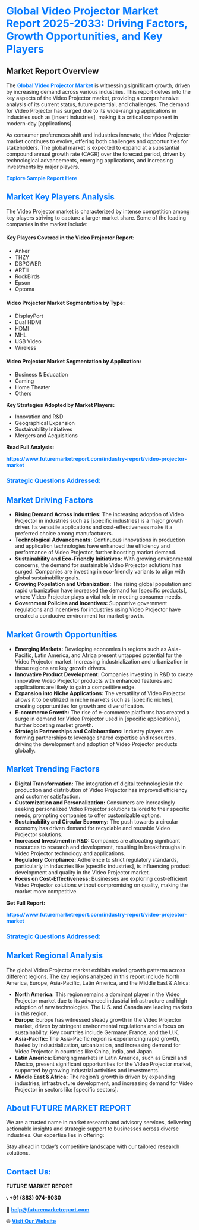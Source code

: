<h1 style="color: #007BFF;">Global Video Projector Market Report 2025-2033: Driving Factors, Growth Opportunities, and Key Players</h1>

<section id="overview">
<h2>Market Report Overview</h2>
<p>The <a href="https://www.futuremarketreport.com/industry-report/video-projector-market" style="color: #007BFF; text-decoration: none;"><strong>Global Video Projector Market</strong></a> is witnessing significant growth, driven by increasing demand across various industries. This report delves into the key aspects of the Video Projector market, providing a comprehensive analysis of its current status, future potential, and challenges. The demand for Video Projector has surged due to its wide-ranging applications in industries such as [insert industries], making it a critical component in modern-day [applications].</p>
<p>As consumer preferences shift and industries innovate, the Video Projector market continues to evolve, offering both challenges and opportunities for stakeholders. The global market is expected to expand at a substantial compound annual growth rate (CAGR) over the forecast period, driven by technological advancements, emerging applications, and increasing investments by major players.</p>
</section>

<section id="overview">
<p><a href="https://www.futuremarketreport.com/request-sample/reportId=57438" style="color: #007BFF; text-decoration: none;"><strong>Explore Sample Report Here</strong></a></p>
</section>

<section id="key-players">
<h2 style="color: #007BFF;">Market Key Players Analysis</h2>
<p>The Video Projector market is characterized by intense competition among key players striving to capture a larger market share. Some of the leading companies in the market include:</p>
<h4>Key Players Covered in the Video Projector Report:</h4>
<ul><li>Anker</li><li>THZY</li><li>DBPOWER</li><li>ARTlii</li><li>RockBirds</li><li>Epson</li><li>Optoma</li></ul>
<h4>Video Projector Market Segmentation by Type:</h4>
<ul><li>DisplayPort</li><li>Dual HDMI</li><li>HDMI</li><li>MHL</li><li>USB Video</li><li>Wireless</li></ul>

<h4>Video Projector Market Segmentation by Application:</h4>
<ul><li>Business &amp; Education</li><li>Gaming</li><li>Home Theater</li><li>Others</li></ul>
<p><strong>Key Strategies Adopted by Market Players:</strong></p>
<ul>
<li>Innovation and R&D</li>
<li>Geographical Expansion</li>
<li>Sustainability Initiatives</li>
<li>Mergers and Acquisitions</li>
</ul>
</section>

<section>
<p><strong>Read Full Analysis: </strong></p><a href="https://www.futuremarketreport.com/industry-report/video-projector-market" style="color: #007BFF; text-decoration: none;"><strong>https://www.futuremarketreport.com/industry-report/video-projector-market</strong></a>
<h3 style="color: #007BFF;">Strategic Questions Addressed:</h3>
</section>

<section id="driving-factors">
<h2 style="color: #007BFF;">Market Driving Factors</h2>
<ul>
<li><strong>Rising Demand Across Industries:</strong> The increasing adoption of Video Projector in industries such as [specific industries] is a major growth driver. Its versatile applications and cost-effectiveness make it a preferred choice among manufacturers.</li>
<li><strong>Technological Advancements:</strong> Continuous innovations in production and application technologies have enhanced the efficiency and performance of Video Projector, further boosting market demand.</li>
<li><strong>Sustainability and Eco-Friendly Initiatives:</strong> With growing environmental concerns, the demand for sustainable Video Projector solutions has surged. Companies are investing in eco-friendly variants to align with global sustainability goals.</li>
<li><strong>Growing Population and Urbanization:</strong> The rising global population and rapid urbanization have increased the demand for [specific products], where Video Projector plays a vital role in meeting consumer needs.</li>
<li><strong>Government Policies and Incentives:</strong> Supportive government regulations and incentives for industries using Video Projector have created a conducive environment for market growth.</li>
</ul>
</section>

<section id="growth-opportunities">
<h2 style="color: #007BFF;">Market Growth Opportunities</h2>
<ul>
<li><strong>Emerging Markets:</strong> Developing economies in regions such as Asia-Pacific, Latin America, and Africa present untapped potential for the Video Projector market. Increasing industrialization and urbanization in these regions are key growth drivers.</li>
<li><strong>Innovative Product Development:</strong> Companies investing in R&D to create innovative Video Projector products with enhanced features and applications are likely to gain a competitive edge.</li>
<li><strong>Expansion into Niche Applications:</strong> The versatility of Video Projector allows it to be utilized in niche markets such as [specific niches], creating opportunities for growth and diversification.</li>
<li><strong>E-commerce Growth:</strong> The rise of e-commerce platforms has created a surge in demand for Video Projector used in [specific applications], further boosting market growth.</li>
<li><strong>Strategic Partnerships and Collaborations:</strong> Industry players are forming partnerships to leverage shared expertise and resources, driving the development and adoption of Video Projector products globally.</li>
</ul>
</section>

<section id="trending-factors">
<h2 style="color: #007BFF;">Market Trending Factors</h2>
<ul>
<li><strong>Digital Transformation:</strong> The integration of digital technologies in the production and distribution of Video Projector has improved efficiency and customer satisfaction.</li>
<li><strong>Customization and Personalization:</strong> Consumers are increasingly seeking personalized Video Projector solutions tailored to their specific needs, prompting companies to offer customizable options.</li>
<li><strong>Sustainability and Circular Economy:</strong> The push towards a circular economy has driven demand for recyclable and reusable Video Projector solutions.</li>
<li><strong>Increased Investment in R&D:</strong> Companies are allocating significant resources to research and development, resulting in breakthroughs in Video Projector technology and applications.</li>
<li><strong>Regulatory Compliance:</strong> Adherence to strict regulatory standards, particularly in industries like [specific industries], is influencing product development and quality in the Video Projector market.</li>
<li><strong>Focus on Cost-Effectiveness:</strong> Businesses are exploring cost-efficient Video Projector solutions without compromising on quality, making the market more competitive.</li>
</ul>
</section>

<section>
<p><strong>Get Full Report: </strong></p><a href="https://www.futuremarketreport.com/industry-report/video-projector-market" style="color: #007BFF; text-decoration: none;"><strong>https://www.futuremarketreport.com/industry-report/video-projector-market</strong></a>
<h3 style="color: #007BFF;">Strategic Questions Addressed:</h3>
</section>


<section id="regional-analysis">
<h2 style="color: #007BFF;">Market Regional Analysis</h2>
<p>The global Video Projector market exhibits varied growth patterns across different regions. The key regions analyzed in this report include North America, Europe, Asia-Pacific, Latin America, and the Middle East & Africa:</p>
<ul>
<li><strong>North America:</strong> This region remains a dominant player in the Video Projector market due to its advanced industrial infrastructure and high adoption of new technologies. The U.S. and Canada are leading markets in this region.</li>
<li><strong>Europe:</strong> Europe has witnessed steady growth in the Video Projector market, driven by stringent environmental regulations and a focus on sustainability. Key countries include Germany, France, and the U.K.</li>
<li><strong>Asia-Pacific:</strong> The Asia-Pacific region is experiencing rapid growth, fueled by industrialization, urbanization, and increasing demand for Video Projector in countries like China, India, and Japan.</li>
<li><strong>Latin America:</strong> Emerging markets in Latin America, such as Brazil and Mexico, present significant opportunities for the Video Projector market, supported by growing industrial activities and investments.</li>
<li><strong>Middle East & Africa:</strong> The region’s growth is driven by expanding industries, infrastructure development, and increasing demand for Video Projector in sectors like [specific sectors].</li>
</ul>
</section>

<footer>
<h2 style="color: #007BFF;">About FUTURE MARKET REPORT</h2>
<p>We are a trusted name in market research and advisory services, delivering actionable insights and strategic support to businesses across diverse industries. Our expertise lies in offering:</p>

<p>Stay ahead in today’s competitive landscape with our tailored research solutions.</p>

<h2 style="color: #007BFF;">Contact Us:</h2>
<p><strong>FUTURE MARKET REPORT</strong></p>
<p>📞 <strong>+91 (883) 074-8030</strong></p>
<p>📧 <strong><a href="mailto:help@futuremarketreport.com" style="color: #007BFF;">help@futuremarketreport.com</a></strong></p>
<p>🌐 <strong><a href="https://www.futuremarketreport.com/" style="color: #007BFF;">Visit Our Website</a></strong></p>
</footer>